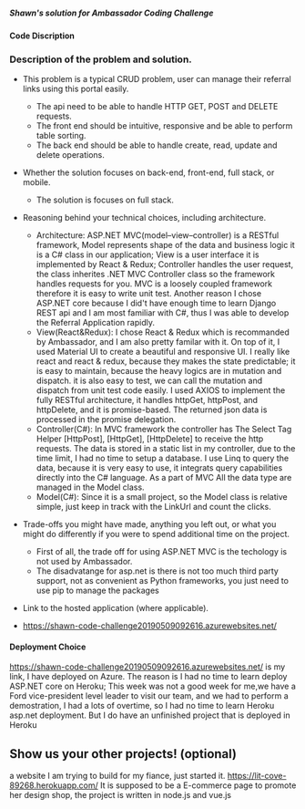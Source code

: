 ##### Shawn's solution for Ambassador Coding Challenge
#### Code Discription

###	Description of the problem and solution.
- This problem is a typical CRUD problem, user can manage their referral links using this portal easily. 
  - The api need to be able to handle HTTP GET, POST and DELETE requests.
  - The front end should be intuitive, responsive and be able to perform table sorting. 
  - The back end should be able to handle create, read, update and delete operations.
- Whether the solution focuses on back-end, front-end, full stack, or mobile.
  - The solution is focuses on full stack. 
-	Reasoning behind your technical choices, including architecture.
    - Architecture: ASP.NET MVC(model–view–controller) is a RESTful framework, Model represents shape of the data and business logic it is a C# class in our application; View is a user interface it is implemented by React & Redux; Controller handles the user request, the class inherites .NET MVC Controller class so the framework handles requests for you. MVC is a loosely coupled framework therefore it is easy to write unit test. Another reason I chose ASP.NET core because I did't have enough time to learn Django REST api and I am most familiar with C#, thus I was able to develop the Referral Application rapidly.
    - View(React&Redux): I chose React & Redux which is recommanded by Ambassador, and I am also pretty familar with it. On top of it, I used Material UI to create a beautiful and responsive UI. I really like react and react & redux, because they makes the state predictable; it is easy to maintain, because the heavy logics are in mutation and dispatch. it is also easy to test, we can call the mutation and dispatch from unit test code easily. I used AXIOS to implement the fully RESTful architecture, it handles httpGet, httpPost, and httpDelete, and it is promise-based. The returned json data is processed in the promise delegation.
    - Controller(C#): In MVC framework the controller has The Select Tag Helper [HttpPost],  [HttpGet], [HttpDelete] to receive the http requests. The data is stored in a static list in my controller, due to the time limit, I had no time to setup a database. I use Linq to query the data, because it is very easy to use, it integrats query capabilities directly into the C# language. As a part of MVC All the data type are managed in the Model class. 
    - Model(C#): Since it is a small project, so the Model class is relative simple, just keep in track with the LinkUrl and count the clicks.  
  
-	Trade-offs you might have made, anything you left out, or what you might do differently if you were to spend additional time on the project.
    - First of all, the trade off for using ASP.NET MVC is the techology is not used by Ambassador.
    - The disadvatange for asp.net is there is not too much third party support, not as convenient as Python frameworks, you just need to use pip to manage the packages
-	Link to the hosted application (where applicable).
  - https://shawn-code-challenge20190509092616.azurewebsites.net/ 

#### Deployment Choice

https://shawn-code-challenge20190509092616.azurewebsites.net/ is my link, I have deployed on Azure. The reason is I had no time to learn deploy ASP.NET core on Heroku; This week was not a good week for me,we have a Ford vice-president level leader to visit our team, and we had to perform a demostration, I had a lots of overtime, so I had no time to learn Heroku asp.net deployment. But I do have an unfinished project that is deployed in Heroku

## Show us your other projects! (optional)
a website I am trying to build for my fiance, just started it.
https://lit-cove-89268.herokuapp.com/
It is supposed to be a E-commerce page to promote her design shop, the project is written in node.js and vue.js
